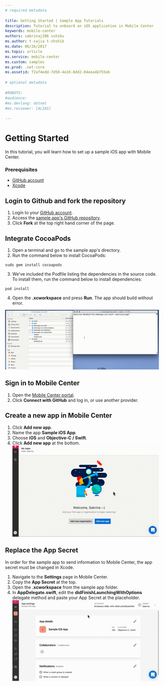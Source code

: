 ```yaml
---
# required metadata

title: Getting Started | Sample App Tutorials
description: Tutorial to onboard an iOS application in Mobile Center
keywords: mobile-center
authors: sabrinaj206 sshibu
ms.author: t-sajia t-shshib
ms.date: 06/26/2017
ms.topic: article
ms.service: mobile-center
ms.custom: samples
ms.prod: .net-core
ms.assetid: f2af4edd-7d50-4e2d-8dd2-04eea4b755eb

# optional metadata

#ROBOTS:
#audience:
#ms.devlang: dotnet
#ms.reviewer: [ALIAS]

---
```



# Getting Started

In this tutorial, you will learn how to set up a sample iOS app with Mobile Center.

### Prerequisites
- [GitHub account](https://github.com/join)
- [Xcode](https://itunes.apple.com/us/app/xcode/id497799835?mt=12#)

## Login to Github and fork the repository
1. Login to your [GitHub account](https://github.com/join).
2. Access the [sample app's GitHub repository](https://github.com/MobileCenter/demoapp-ios-swift).
3. Click **Fork** at the top right hand corner of the page.

## Integrate CocoaPods
1. Open a terminal and go to the sample app's directory.
2. Run the command below to install CocoaPods:

  ```shell
  sudo gem install cocoapods
  ```

3. We've included the Podfile listing the dependencies in the source code. To install them, run the command below to install dependencies:

  ```shell
  pod install
  ```

4. Open the **.xcworkspace** and press **Run**. The app should build without error.

  ![Install Cocoapods](images/install_cocoapods_ios.gif)

## Sign in to Mobile Center
1. Open the [Mobile Center portal](https://mobile.azure.com).
2. Click **Connect with GitHub** and log in, or use another provider.

## Create a new app in Mobile Center
1. Click **Add new app**.
2. Name the app **Sample iOS App**.
3. Choose **iOS** and **Objective-C / Swift**.
4. Click **Add new app** at the bottom.    
  ![Make a new app](images/Make_new_app_ios.gif)
## Replace the App Secret
In order for the sample app to send information to Mobile Center, the app secret must be changed in Xcode.

1. Navigate to the **Settings** page in Mobile Center.
2. Copy the **App Secret** at the top.
3. Open the **.xcworkspace** from the sample app folder.
4. In **AppDelegate.swift**, edit the **didFinishLaunchingWithOptions** delegate method and paste your App Secret at the placeholder.  
  ![Replace the App Secret](images/Change_app_secret_ios.gif)
